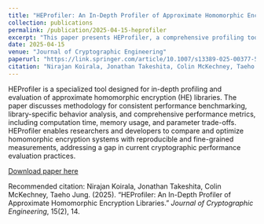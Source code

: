 ```yaml
---
title: "HEProfiler: An In-Depth Profiler of Approximate Homomorphic Encryption Libraries"
collection: publications
permalink: /publication/2025-04-15-heprofiler
excerpt: "This paper presents HEProfiler, a comprehensive profiling tool for approximate homomorphic encryption libraries, enabling detailed performance analysis and comparison across different implementations."
date: 2025-04-15
venue: "Journal of Cryptographic Engineering"
paperurl: "https://link.springer.com/article/10.1007/s13389-025-00377-5"
citation: "Nirajan Koirala, Jonathan Takeshita, Colin McKechney, Taeho Jung. (2025). 'HEProfiler: An In-Depth Profiler of Approximate Homomorphic Encryption Libraries.' Journal of Cryptographic Engineering, 15(2), 14."
---
```


HEProfiler is a specialized tool designed for in-depth profiling and evaluation of approximate homomorphic encryption (HE) libraries. The paper discusses methodology for consistent performance benchmarking, library-specific behavior analysis, and comprehensive performance metrics, including computation time, memory usage, and parameter trade-offs. HEProfiler enables researchers and developers to compare and optimize homomorphic encryption systems with reproducible and fine-grained measurements, addressing a gap in current cryptographic performance evaluation practices.

[Download paper here](https://link.springer.com/article/10.1007/s13389-025-00377-5)

Recommended citation: Nirajan Koirala, Jonathan Takeshita, Colin McKechney, Taeho Jung. (2025). “HEProfiler: An In-Depth Profiler of Approximate Homomorphic Encryption Libraries.” *Journal of Cryptographic Engineering*, 15(2), 14.
